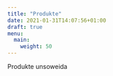 ```yaml
---
title: "Produkte"
date: 2021-01-31T14:07:56+01:00
draft: true
menu:
  main:
    weight: 50
---
```


Produkte unsoweida